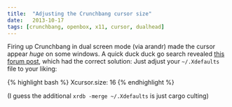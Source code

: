 ```yaml
---
title:  "Adjusting the Crunchbang cursor size"
date:   2013-10-17
tags: [crunchbang, openbox, x11, cursor, dualhead]
---
```


Firing up Crunchbang in dual screen mode (via arandr) made the cursor appear *huge* on some windows.
A quick duck duck go search revealed [this forum post](http://crunchbang.org/forums/viewtopic.php?id=4374),
which had the correct solution: Just adjust your `~/.Xdefaults` file to your liking:

{% highlight bash %}
Xcursor.size: 16
{% endhighlight %}

(I guess the additional `xrdb -merge ~/.Xdefaults` is just cargo culting)

